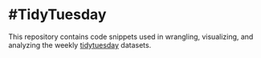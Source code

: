 # #TidyTuesday

This repository contains code snippets used in wrangling, visualizing, and analyzing the weekly [tidytuesday](https://github.com/rfordatascience/tidytuesday) datasets. 
